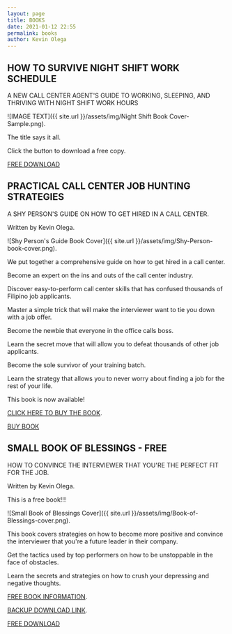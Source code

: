 ```yaml
--- 
layout: page
title: BOOKS
date: 2021-01-12 22:55
permalink: books
author: Kevin Olega 
--- 
```

## HOW TO SURVIVE NIGHT SHIFT WORK SCHEDULE

A NEW CALL CENTER AGENT'S GUIDE TO WORKING, SLEEPING, AND THRIVING WITH NIGHT SHIFT WORK HOURS

![IMAGE TEXT]({{ site.url }}/assets/img/Night Shift Book Cover-Sample.png).

The title says it all.

Click the button to download a free copy.

<a href="https://sendfox.com/lp/mnoe5q" class="button focus">FREE DOWNLOAD</a>


## PRACTICAL CALL CENTER JOB HUNTING STRATEGIES

A SHY PERSON'S GUIDE ON HOW TO GET HIRED IN A CALL CENTER.

Written by Kevin Olega.

![Shy Person's Guide Book Cover]({{ site.url }}/assets/img/Shy-Person-book-cover.png).

We put together a comprehensive guide on how to get hired in a call center.

Become an expert on the ins and outs of the call center industry.

Discover easy-to-perform call center skills that has confused thousands of Filipino job applicants.

Master a simple trick that will make the interviewer want to tie you down with a job offer.

Become the newbie that everyone in the office calls boss.

Learn the secret move that will allow you to defeat thousands of other job applicants.

Become the sole survivor of your training batch.

Learn the strategy that allows you to never worry about finding a job for the rest of your life.

This book is now available!

[CLICK HERE TO BUY THE BOOK](https://callcentertrainingtips.com/shy-book).

<a href="https://callcentertrainingtips.com/shy-book" class="button focus">BUY BOOK</a>

## SMALL BOOK OF BLESSINGS - FREE

HOW TO CONVINCE THE INTERVIEWER THAT YOU'RE THE PERFECT FIT FOR THE JOB.

Written by Kevin Olega.

This is a free book!!!

![Small Book of Blessings Cover]({{ site.url }}/assets/img/Book-of-Blessings-cover.png).

This book covers strategies on how to become more positive and convince the interviewer that you're a future leader in their company.

Get the tactics used by top performers on how to be unstoppable in the face of obstacles.

Learn the secrets and strategies on how to crush your depressing and negative thoughts.

[FREE BOOK INFORMATION](https://callcentertrainingtips.com/sbb-book/).

[BACKUP DOWNLOAD LINK](https://sendfox.com/lp/mnoe5q).

<a href="https://sendfox.com/lp/mnoe5q" class="button focus">FREE DOWNLOAD</a>